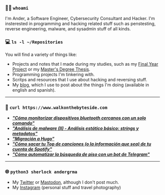 ### 👨‍💻 `whoami`

I'm Ander, a Software Engineer, Cybersecurity Consultant and Hacker. I'm insterested in programming and hacking related stuff such as penstesting, reverse engineering, malware, and sysadmin stuff of all kinds.

### 💻 `ls -l ~/Repositories`

You will find a variety of things like:

- Projects and notes that I made during my studies, such as my [Final Year Project](https://github.com/ander94lakx/TFG_Doc) or my [Master's Degree Thesis](https://github.com/ander94lakx/TFM_Doc).
- Programming projects I'm tinkering with.
- Scritps and resources that I use about hacking and reversing stuff.
- My [blog](https://walkonthebyteside.com), which I use to post about the things I'm doing (available in english and spanish).

<hr />

 ### 📰 `curl https://www.walkonthebyteside.com`

<!--START_SECTION:feed-->
- [***"Cómo monitorizar dispositivos bluetooth cercanos con un solo comando"***](https://ander94lakx.github.io/blog/2023-02-15-bluetooth-monitoring-command-linux/)
- [***"Análisis de malware (II) - Análisis estático básico: strings y metadatos"***](https://ander94lakx.github.io/blog/2022-09-11-malware-analysis-2/)
- [***"Migración a Hugo"***](https://ander94lakx.github.io/blog/2022-08-14-blog-update-hugo/)
- [***"Cómo sacar tu Top de canciones (o la información que sea) de tu cuenta de Spotify"***](https://ander94lakx.github.io/blog/2022-02-13-spotify-data-top-songs/)
- [***"Cómo automatizar la búsqueda de piso con un bot de Telegram"***](https://ander94lakx.github.io/blog/2022-02-05-bot-telegram-buscar-piso/)
<!--END_SECTION:feed-->

<hr />

### 🌐 `python3 sherlock andergrma`
- My [Twitter](https://twitter.com/andergrma) or <a rel="nofollow me" href="https://mastodon.social/@andergrma">Mastodon</a>, although I don't post much.
- My [Instagram](https://www.instagram.com/andergrma/) (personal stuff and travel photography)

<!--

### What I stand for here?

- I defend free software and open source as methods to share knowledge among all and to guarantee that knowledge is free. 
- I defend the freedom of information and I'm against the privatisation of knowledge.
- I defend hacking as a tool to learn, understand and guarantee the security and privacy of citizens against the violation of rights of any kind.
- I defend the people's right to be and feel in any way, condemning discrimination of any kind, either by sex, gender, race, sexual orientation, religious orientation or any other kind of discrimination.

If you are in favour of privatising knowledge and making it accessible only to those who can afford it, if you think hacking is for criminals or if you discriminate in any way against people, I don't force you, but I kindly invite you to get the fuck out of here.

-->
